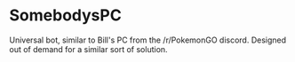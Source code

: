 # SomebodysPC
Universal bot, similar to Bill's PC from the /r/PokemonGO discord. Designed out of demand for a similar sort of solution.
